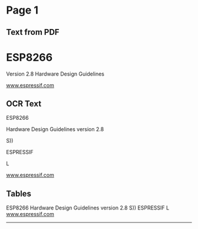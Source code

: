 # Page 1

## Text from PDF

# ESP8266


Version 2.8
Hardware Design Guidelines

www.espressif.com



## OCR Text

ESP8266

Hardware Design Guidelines version 2.8

S))

ESPRESSIF

L

www.espressif.com

## Tables

ESP8266
Hardware Design Guidelines
version 2.8
S))
ESPRESSIF
L
www.espressif.com


---

